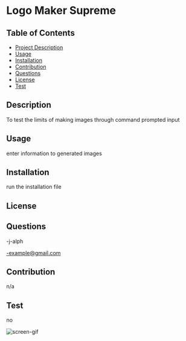 # Logo Maker Supreme

    
  
  ## Table of Contents
  - [Project Description](#description)
  - [Usage](#usage)
  - [Installation](#installation)
  - [Contribution](#contribution)
  - [Questions](#questions)
  - [License](#license)
  - [Test](#test)


  ## Description
  To test the limits of making images through command prompted input

  ## Usage
  enter information to generated images

  ## Installation
  run the installation file

  ## License
  

  ## Questions
  -j-alph

  -example@gmail.com
  
  ## Contribution
  n/a

  ## Test
  no
  
  ![screen-gif](./assets/images/logogiffy.gif)